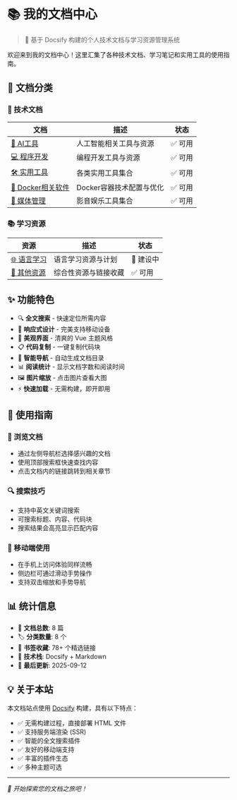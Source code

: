 # 📚 我的文档中心

> 🚀 基于 Docsify 构建的个人技术文档与学习资源管理系统

欢迎来到我的文档中心！这里汇集了各种技术文档、学习笔记和实用工具的使用指南。

## 🎯 文档分类

### 🔧 技术文档
| 文档 | 描述 | 状态 |
|------|------|------|
| [🤖 AI工具](docs/AI.md) | 人工智能相关工具与资源 | ✅ 可用 |
| [💻 程序开发](docs/程序.md) | 编程开发工具与资源 | ✅ 可用 |
| [🛠️ 实用工具](docs/工具.md) | 各类实用工具集合 | ✅ 可用 |
| [🐳 Docker相关软件](docs/docker相关软件.md) | Docker容器技术配置与优化 | ✅ 可用 |
| [🎵 媒体管理](docs/媒体管理.md) | 影音娱乐工具集合 | ✅ 可用 |

### 📚 学习资源
| 资源 | 描述 | 状态 |
|------|------|------|
| [🌐 语言学习](docs/语言学习.md) | 语言学习资源与计划 | 🚧 建设中 |
| [📁 其他资源](docs/其他.md) | 综合性资源与链接收藏 | ✅ 可用 |

## ✨ 功能特色

- 🔍 **全文搜索** - 快速定位所需内容
- 📱 **响应式设计** - 完美支持移动设备
- 🎨 **美观界面** - 清爽的 Vue 主题风格  
- 📋 **代码复制** - 一键复制代码块
- 🔗 **智能导航** - 自动生成文档目录
- 📊 **阅读统计** - 显示文档字数和阅读时间
- 🖼️ **图片缩放** - 点击图片查看大图
- ⚡ **快速加载** - 无需构建，即开即用

## 🚀 使用指南

### 📖 浏览文档
- 通过左侧导航栏选择感兴趣的文档
- 使用顶部搜索框快速查找内容
- 点击文档内的链接跳转到相关章节

### 🔍 搜索技巧
- 支持中英文关键词搜索
- 可搜索标题、内容、代码块
- 搜索结果会高亮显示匹配内容

### 📱 移动端使用
- 在手机上访问体验同样流畅
- 侧边栏可通过滑动手势操作
- 支持双击缩放和手势导航

## 📊 统计信息

- 📄 **文档总数**: 8 篇
- 🏷️ **分类数量**: 8 个
- 🔗 **书签收藏**: 78+ 个精选链接
- 🔧 **技术栈**: Docsify + Markdown
- 📅 **最后更新**: 2025-09-12

## 💡 关于本站

本文档站点使用 [Docsify](https://docsify.js.org/) 构建，具有以下特点：

- ✅ 无需构建过程，直接部署 HTML 文件
- ✅ 支持服务端渲染 (SSR)
- ✅ 智能的全文搜索插件
- ✅ 友好的移动端支持
- ✅ 丰富的插件生态
- ✅ 多种主题可选

---

*🎉 开始探索您的文档之旅吧！*